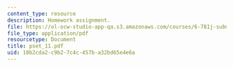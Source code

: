 ```yaml
---
content_type: resource
description: Homework assignment.
file: https://ol-ocw-studio-app-qa.s3.amazonaws.com/courses/6-781j-submicrometer-and-nanometer-technology-spring-2006/10b2cda2c9b27c4c457ba32bd65e4e6a_pset_11.pdf
file_type: application/pdf
resourcetype: Document
title: pset_11.pdf
uid: 10b2cda2-c9b2-7c4c-457b-a32bd65e4e6a
---
```

